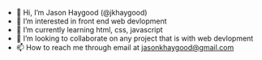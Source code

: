 - 👋 Hi, I’m Jason Haygood (@jkhaygood)
- 👀 I’m interested in front end web devlopment
- 🌱 I’m currently learning html, css, javascript
- 💞️ I’m looking to collaborate on any project that is with web devlopment
- 📫 How to reach me through email at jasonkhaygood@gmail.com
